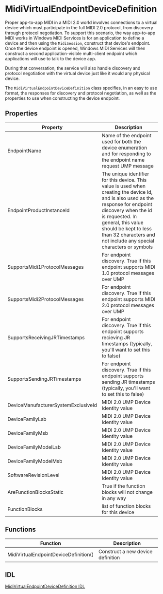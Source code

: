 # MidiVirtualEndpointDeviceDefinition

Proper app-to-app MIDI in a MIDI 2.0 world involves connections to a virtual device which must participate in the full MIDI 2.0 protocol, from discovery through protocol negotiation. To support this scenario, the way app-to-app MIDI works in Windows MIDI Services is for an application to define a device and then using the `MidiSession`, construct that device's endpoint. Once the device endpoint is opened, Windows MIDI Services will then construct a second application-visible multi-client endpoint which applications will use to talk to the device app. 

During that conversation, the service will also handle discovery and protocol negotiation with the virtual device just like it would any physical device. 

The `MidiVirtualEndpointDeviceDefinition` class specifies, in an easy to use format, the responses for discovery and protocol negotiation, as well as the properties to use when constructing the device endpoint.

## Properties

| Property | Description |
| --------------- | ----------- |
| EndpointName | Name of the endpoint used for both the device enumeration and for responding to the endpoint name request UMP message |
| EndpointProductInstanceId | The unique identifier for this device. This value is used when creating the device Id, and is also used as the response for endpoint discovery when the id is requested. In general, this value should be kept to less than 32 characters and not include any special characters or symbols |
| SupportsMidi1ProtocolMessages | For endpoint discovery. True if this endpoint supports MIDI 1.0 protocol messages over UMP |
| SupportsMidi2ProtocolMessages | For endpoint discovery. True if this endpoint supports MIDI 2.0 protocol messages over UMP |
| SupportsReceivingJRTimestamps | For endpoint discovery. True if this endpoint supports recieving JR timestamps (typically, you'll want to set this to false) |
| SupportsSendingJRTimestamps | For endpoint discovery. True if this endpoint supports sending JR timestamps (typically, you'll want to set this to false) |
| DeviceManufacturerSystemExclusiveId | MIDI 2.0 UMP Device Identity value|
| DeviceFamilyLsb | MIDI 2.0 UMP Device Identity value |
| DeviceFamilyMsb | MIDI 2.0 UMP Device Identity value |
| DeviceFamilyModelLsb | MIDI 2.0 UMP Device Identity value |
| DeviceFamilyModelMsb | MIDI 2.0 UMP Device Identity value |
| SoftwareRevisionLevel | MIDI 2.0 UMP Device Identity value |
| AreFunctionBlocksStatic | True if the function blocks will not change in any way |
| FunctionBlocks | list of function blocks for this device |

## Functions

| Function | Description |
| --------------- | ----------- |
| MidiVirtualEndpointDeviceDefinition() | Construct a new device definition |


## IDL

[MidiVirtualEndpointDeviceDefinition IDL](https://github.com/microsoft/MIDI/blob/main/src/api/Client/Midi2Client/MidiVirtualEndpointDeviceDefinition.idl)
